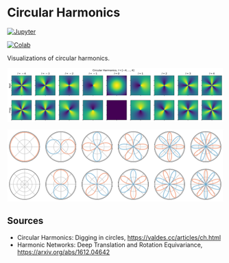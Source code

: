 # Circular Harmonics

[![Jupyter](https://img.shields.io/static/v1.svg?logo=jupyter&label=Jupyter&message=View%20On%20Github&color=lightgreen)](src/circular_harmonics.ipynb)

[![Colab](https://colab.research.google.com/assets/colab-badge.svg)](https://colab.research.google.com/github/mkofinas/circular-harmonics/src/circular_harmonics.ipynb)


Visualizations of circular harmonics.

![Circular Harmonics](img/circular_harmonics.png)

![Circular Harmonics Polar](img/circular_harmonics_polar.png)


## Sources

- Circular Harmonics: Digging in circles, https://valdes.cc/articles/ch.html
- Harmonic Networks: Deep Translation and Rotation Equivariance, https://arxiv.org/abs/1612.04642
